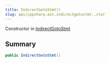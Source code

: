 ```yaml
---
title: IndirectGotoStmt()
slug: api/cppsharp.ast.indirectgotostmt..ctor
---
```

Constructor in [IndirectGotoStmt](/api/cppsharp/ast/indirectgotostmt)

## Summary



```csharp
public IndirectGotoStmt()
```


